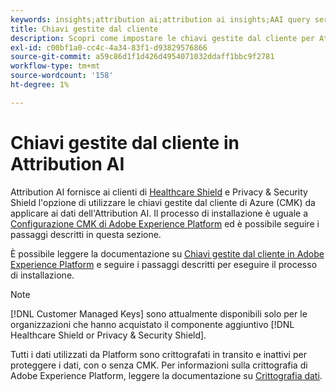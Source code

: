 ```yaml
---
keywords: insights;attribution ai;attribution ai insights;AAI query service;attribution queries;attribution scores; chiavi gestite dal cliente in AAI
title: Chiavi gestite dal cliente
description: Scopri come impostare le chiavi gestite dal cliente per Attribution AI.
exl-id: c00bf1a0-cc4c-4a34-83f1-d93829576866
source-git-commit: a59c86d1f1d426d4954071032ddaff1bbc9f2781
workflow-type: tm+mt
source-wordcount: '158'
ht-degree: 1%

---
```


# Chiavi gestite dal cliente in Attribution AI

Attribution AI fornisce ai clienti di [Healthcare Shield](https://www.adobe.com/trust/compliance/hipaa-ready.html) e Privacy &amp; Security Shield l&#39;opzione di utilizzare le chiavi gestite dal cliente di Azure (CMK) da applicare ai dati dell&#39;Attribution AI. Il processo di installazione è uguale a [Configurazione CMK di Adobe Experience Platform](../../../landing/governance-privacy-security/customer-managed-keys/overview.md) ed è possibile seguire i passaggi descritti in questa sezione.

È possibile leggere la documentazione su [Chiavi gestite dal cliente in Adobe Experience Platform](../../../landing/governance-privacy-security/encryption.md) e seguire i passaggi descritti per eseguire il processo di installazione.

>[!NOTE]
>
>[!DNL Customer Managed Keys] sono attualmente disponibili solo per le organizzazioni che hanno acquistato il componente aggiuntivo [!DNL Healthcare Shield or Privacy & Security Shield].

Tutti i dati utilizzati da Platform sono crittografati in transito e inattivi per proteggere i dati, con o senza CMK. Per informazioni sulla crittografia di Adobe Experience Platform, leggere la documentazione su [Crittografia dati](../../../landing/governance-privacy-security/encryption.md).
